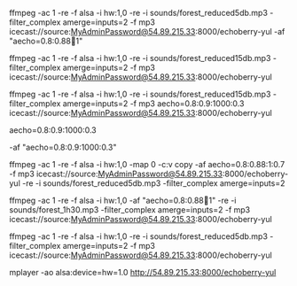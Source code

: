 ffmpeg -ac 1 -re -f alsa -i hw:1,0 -re -i sounds/forest_reduced5db.mp3 -filter_complex amerge=inputs=2 -f mp3  icecast://source:MyAdminPassword@54.89.215.33:8000/echoberry-yul -af "aecho=0.8:0.88:100:1"

ffmpeg -ac 1 -re -f alsa -i hw:1,0 -re -i sounds/forest_reduced15db.mp3 -filter_complex amerge=inputs=2 -f mp3 icecast://source:MyAdminPassword@54.89.215.33:8000/echoberry-yul

ffmpeg
-ac 1
-re
-f alsa
-i hw:1,0
-re
-i sounds/forest_reduced15db.mp3 
-filter_complex amerge=inputs=2
-f mp3 aecho=0.8:0.9:1000:0.3 icecast://source:MyAdminPassword@54.89.215.33:8000/echoberry-yul

aecho=0.8:0.9:1000:0.3



-af "aecho=0.8:0.9:1000:0.3"


ffmpeg -ac 1 -re -f alsa -i hw:1,0 -map 0 -c:v copy -af aecho=0.8:0.88:1:0.7 -f mp3 icecast://source:MyAdminPassword@54.89.215.33:8000/echoberry-yul -re -i sounds/forest_reduced5db.mp3 -filter_complex amerge=inputs=2


ffmpeg -ac 1 -re -f alsa -i hw:1,0 -af "aecho=0.8:0.88:100:1" -re -i sounds/forest_1h30.mp3 -filter_complex amerge=inputs=2 -f mp3 icecast://source:MyAdminPassword@54.89.215.33:8000/echoberry-yul


ffmpeg -ac 1 -re -f alsa -i hw:1,0 -re -i sounds/forest_reduced5db.mp3 -filter_complex amerge=inputs=2 -f mp3 icecast://source:MyAdminPassword@54.89.215.33:8000/echoberry-yul

mplayer -ao alsa:device=hw=1.0 http://54.89.215.33:8000/echoberry-yul

